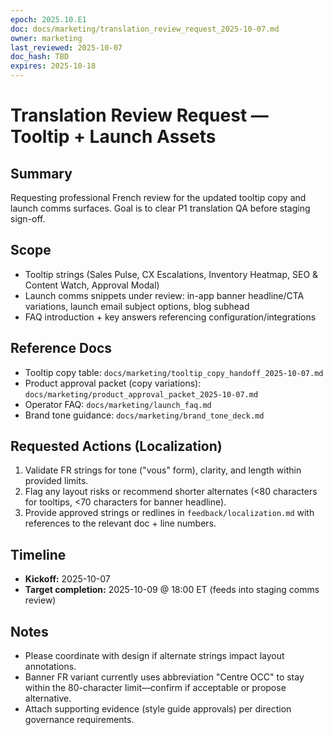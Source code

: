 ```yaml
---
epoch: 2025.10.E1
doc: docs/marketing/translation_review_request_2025-10-07.md
owner: marketing
last_reviewed: 2025-10-07
doc_hash: TBD
expires: 2025-10-18
---
```


# Translation Review Request — Tooltip + Launch Assets

## Summary

Requesting professional French review for the updated tooltip copy and launch comms surfaces. Goal is to clear P1 translation QA before staging sign-off.

## Scope

- Tooltip strings (Sales Pulse, CX Escalations, Inventory Heatmap, SEO & Content Watch, Approval Modal)
- Launch comms snippets under review: in-app banner headline/CTA variations, launch email subject options, blog subhead
- FAQ introduction + key answers referencing configuration/integrations

## Reference Docs

- Tooltip copy table: `docs/marketing/tooltip_copy_handoff_2025-10-07.md`
- Product approval packet (copy variations): `docs/marketing/product_approval_packet_2025-10-07.md`
- Operator FAQ: `docs/marketing/launch_faq.md`
- Brand tone guidance: `docs/marketing/brand_tone_deck.md`

## Requested Actions (Localization)

1. Validate FR strings for tone ("vous" form), clarity, and length within provided limits.
2. Flag any layout risks or recommend shorter alternates (<80 characters for tooltips, <70 characters for banner headline).
3. Provide approved strings or redlines in `feedback/localization.md` with references to the relevant doc + line numbers.

## Timeline

- **Kickoff:** 2025-10-07
- **Target completion:** 2025-10-09 @ 18:00 ET (feeds into staging comms review)

## Notes

- Please coordinate with design if alternate strings impact layout annotations.
- Banner FR variant currently uses abbreviation "Centre OCC" to stay within the 80-character limit—confirm if acceptable or propose alternative.
- Attach supporting evidence (style guide approvals) per direction governance requirements.
